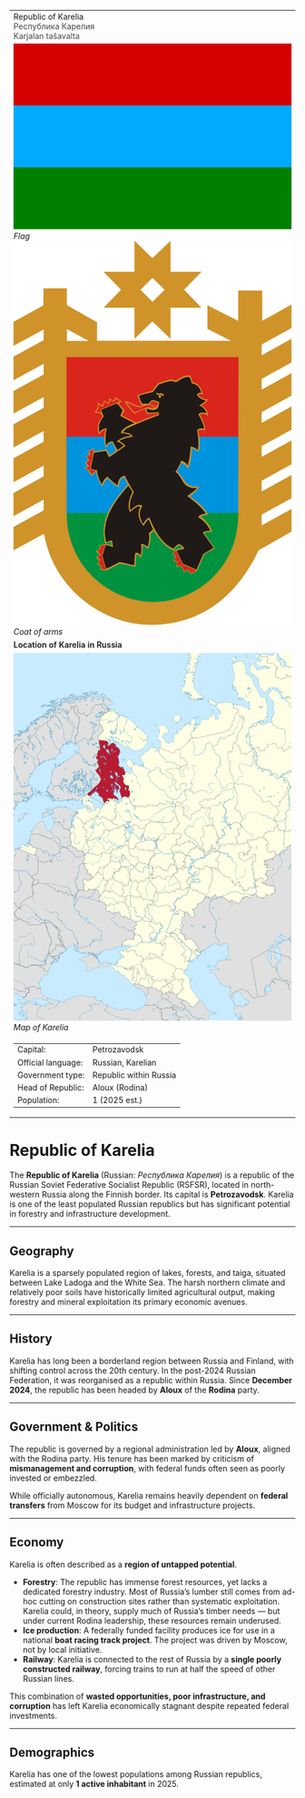 <div class="infobox-right">
  <table class="infobox">
    <tr><td class="title">Republic of Karelia<br/>
    <span style="font-weight:400; opacity:.8;">Республика Карелия 
    <br/> Karjalan tašavalta</span></td></tr>

<!-- Flag + Coat of arms -->
<tr><td class="section center">
  <div class="img-row">
    <div class="img-col">
      <img class="flag" src="../../../_assets/images/regions/karelia/flag.png" alt="Flag of Karelia" />
      <div class="caption"><em>Flag</em></div>
    </div>
    <div class="img-col">
      <img class="coa" src="../../../_assets/images/regions/karelia/coa.png" alt="Coat of arms of Karelia" />
      <div class="caption"><em>Coat of arms</em></div>
    </div>
  </div>
</td></tr>

<!-- Map -->
<tr><td class="section center">
  <div class="caption" style="font-weight:600; margin-bottom:.4rem;">Location of Karelia in Russia</div>
  <img class="map" src="../../../_assets/images/regions/karelia/map.png" alt="Map of Karelia" />
  <span class="caption"><em>Map of Karelia</em></span>
</td></tr>

<!-- Key–value rows -->
<tr><td class="section">
  <table class="kv">
    <tr><td class="k">Capital:</td><td class="v">Petrozavodsk</td></tr>
    <tr><td class="k">Official language:</td><td class="v">Russian, Karelian</td></tr>
    <tr><td class="k">Government type:</td><td class="v">Republic within Russia</td></tr>
    <tr><td class="k">Head of Republic:</td><td class="v">Aloux (Rodina)</td></tr>
    <tr><td class="k">Population:</td><td class="v">1 (2025 est.)</td></tr>
  </table>
</td></tr>

  </table>
</div>

# Republic of Karelia

The **Republic of Karelia** (Russian: *Республика Карелия*) is a republic of the Russian Soviet Federative Socialist Republic (RSFSR), located in north-western Russia along the Finnish border. Its capital is **Petrozavodsk**. Karelia is one of the least populated Russian republics but has significant potential in forestry and infrastructure development.

---

## Geography

Karelia is a sparsely populated region of lakes, forests, and taiga, situated between Lake Ladoga and the White Sea. The harsh northern climate and relatively poor soils have historically limited agricultural output, making forestry and mineral exploitation its primary economic avenues.

---

## History

Karelia has long been a borderland region between Russia and Finland, with shifting control across the 20th century. In the post-2024 Russian Federation, it was reorganised as a republic within Russia. Since **December 2024**, the republic has been headed by **Aloux** of the **Rodina** party.

---

## Government & Politics

The republic is governed by a regional administration led by **Aloux**, aligned with the Rodina party. His tenure has been marked by criticism of **mismanagement and corruption**, with federal funds often seen as poorly invested or embezzled.

While officially autonomous, Karelia remains heavily dependent on **federal transfers** from Moscow for its budget and infrastructure projects.

---

## Economy

Karelia is often described as a **region of untapped potential**.

* **Forestry**: The republic has immense forest resources, yet lacks a dedicated forestry industry. Most of Russia’s lumber still comes from ad-hoc cutting on construction sites rather than systematic exploitation. Karelia could, in theory, supply much of Russia’s timber needs — but under current Rodina leadership, these resources remain underused.
* **Ice production**: A federally funded facility produces ice for use in a national **boat racing track project**. The project was driven by Moscow, not by local initiative.
* **Railway**: Karelia is connected to the rest of Russia by a **single poorly constructed railway**, forcing trains to run at half the speed of other Russian lines.

This combination of **wasted opportunities, poor infrastructure, and corruption** has left Karelia economically stagnant despite repeated federal investments.

---

## Demographics

Karelia has one of the lowest populations among Russian republics, estimated at only **1 active inhabitant** in 2025.
